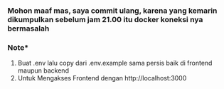### Mohon maaf mas, saya commit ulang, karena yang kemarin dikumpulkan sebelum jam 21.00 itu docker koneksi nya bermasalah

### Note*
1. Buat .env lalu copy dari .env.example sama persis baik di frontend maupun backend
2. Untuk Mengakses Frontend dengan http://localhost:3000 